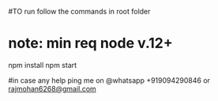 #TO run follow the commands in root folder  
# note:  min req node v.12+

npm install
npm start

#in case any help ping me on @whatsapp +919094290846 or rajmohan6268@gmail.com
